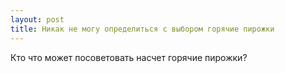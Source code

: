```yaml
---
layout: post 
title: Никак не могу определиться с выбором горячие пирожки 
--- 
```

Кто что может посоветовать насчет горячие пирожки?